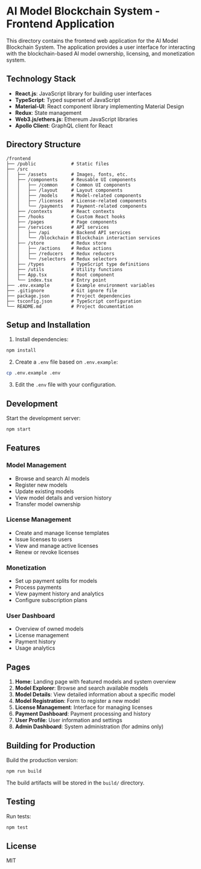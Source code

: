 # AI Model Blockchain System - Frontend Application

This directory contains the frontend web application for the AI Model Blockchain System. The application provides a user interface for interacting with the blockchain-based AI model ownership, licensing, and monetization system.

## Technology Stack

- **React.js**: JavaScript library for building user interfaces
- **TypeScript**: Typed superset of JavaScript
- **Material-UI**: React component library implementing Material Design
- **Redux**: State management
- **Web3.js/ethers.js**: Ethereum JavaScript libraries
- **Apollo Client**: GraphQL client for React

## Directory Structure

```
/frontend
├── /public             # Static files
├── /src
│   ├── /assets         # Images, fonts, etc.
│   ├── /components     # Reusable UI components
│   │   ├── /common     # Common UI components
│   │   ├── /layout     # Layout components
│   │   ├── /models     # Model-related components
│   │   ├── /licenses   # License-related components
│   │   └── /payments   # Payment-related components
│   ├── /contexts       # React contexts
│   ├── /hooks          # Custom React hooks
│   ├── /pages          # Page components
│   ├── /services       # API services
│   │   ├── /api        # Backend API services
│   │   └── /blockchain # Blockchain interaction services
│   ├── /store          # Redux store
│   │   ├── /actions    # Redux actions
│   │   ├── /reducers   # Redux reducers
│   │   └── /selectors  # Redux selectors
│   ├── /types          # TypeScript type definitions
│   ├── /utils          # Utility functions
│   ├── App.tsx         # Root component
│   └── index.tsx       # Entry point
├── .env.example        # Example environment variables
├── .gitignore          # Git ignore file
├── package.json        # Project dependencies
├── tsconfig.json       # TypeScript configuration
└── README.md           # Project documentation
```

## Setup and Installation

1. Install dependencies:

```bash
npm install
```

2. Create a `.env` file based on `.env.example`:

```bash
cp .env.example .env
```

3. Edit the `.env` file with your configuration.

## Development

Start the development server:

```bash
npm start
```

## Features

### Model Management

- Browse and search AI models
- Register new models
- Update existing models
- View model details and version history
- Transfer model ownership

### License Management

- Create and manage license templates
- Issue licenses to users
- View and manage active licenses
- Renew or revoke licenses

### Monetization

- Set up payment splits for models
- Process payments
- View payment history and analytics
- Configure subscription plans

### User Dashboard

- Overview of owned models
- License management
- Payment history
- Usage analytics

## Pages

1. **Home**: Landing page with featured models and system overview
2. **Model Explorer**: Browse and search available models
3. **Model Details**: View detailed information about a specific model
4. **Model Registration**: Form to register a new model
5. **License Management**: Interface for managing licenses
6. **Payment Dashboard**: Payment processing and history
7. **User Profile**: User information and settings
8. **Admin Dashboard**: System administration (for admins only)

## Building for Production

Build the production version:

```bash
npm run build
```

The build artifacts will be stored in the `build/` directory.

## Testing

Run tests:

```bash
npm test
```

## License

MIT
